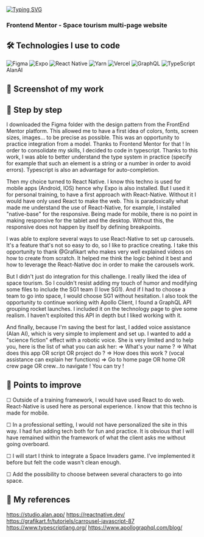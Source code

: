 [![Typing SVG](https://readme-typing-svg.herokuapp.com?color=%23E06F26&size=24&center=true&lines=Welcome+in+my+ReadMe)](https://git.io/typing-svg)

### Frontend Mentor - Space tourism multi-page website


## 🛠 Technologies I use to code
![Figma](https://img.shields.io/badge/figma-%23F24E1E.svg?style=for-the-badge&logo=figma&logoColor=white) ![Expo](https://img.shields.io/badge/expo-1C1E24?style=for-the-badge&logo=expo&logoColor=#D04A37) ![React Native](https://img.shields.io/badge/react_native-%2320232a.svg?style=for-the-badge&logo=react&logoColor=%2361DAFB) ![Yarn](https://img.shields.io/badge/yarn-%232C8EBB.svg?style=for-the-badge&logo=yarn&logoColor=white) 	![Vercel](https://img.shields.io/badge/vercel-%23000000.svg?style=for-the-badge&logo=vercel&logoColor=white) ![GraphQL](https://img.shields.io/badge/-GraphQL-E10098?style=for-the-badge&logo=graphql&logoColor=white) ![TypeScript](https://img.shields.io/badge/typescript-%23007ACC.svg?style=for-the-badge&logo=typescript&logoColor=white) AlanAI

## 🎥 Screenshot of my work


## 💾 Step by step

I downloaded the Figma folder with the design pattern from the FrontEnd Mentor platform. This allowed me to have a first idea of colors, fonts, screen sizes, images... to be precise as possible. This was an opportunity to practice integration from a model. Thanks to Frontend Mentor for that ! 
In order to consolidate my skills, I decided to code in typescript. Thanks to this work, I was able to better understand the type system in practice (specify for example that such an element is a string or a number in order to avoid errors). Typescript is also an advantage for auto-completion.

Then my choice turned to React Native. I know this techno is used for mobile apps (Android, IOS) hence why Expo is also installed. But I used it for personal training, to have a first approach with React-Native. Without it I would have only used React to make the web. This is paradoxically what made me understand the use of React-Native, for example, I installed "native-base" for the responsive. Being made for mobile, there is no point in making responsive for the tablet and the desktop. Without this, the responsive does not happen by itself by defining breakpoints.

I was able to explore several ways to use React-Native to set up carousels. It's a feature that's not so easy to do, so I like to practice creating. I take this opportunity to thank @Grafikart who makes very well explained videos on how to create from scratch. It helped me think the logic behind it best and how to leverage the React-Native doc in order to make the carousels work.

But I didn't just do integration for this challenge. I really liked the idea of space tourism. So I couldn't resist adding my touch of humor and modifying some files to include the SG1 team (I love SG1). And if I had to choose a team to go into space, I would choose SG1 without hesitation. I also took the opportunity to continue working with Apollo Client, I found a GraphQL API grouping rocket launches. I included it on the technology page to give some realism. I haven't exploited this API in depth but I liked working with it.


And finally, because I'm saving the best for last, I added voice assistance (Alan AI), which is very simple to implement and set up. I wanted to add a "science fiction" effect with a robotic voice. She is very limited and to help you, here is the list of what you can ask her:
=> What's your name ?
=> What does this app OR script OR project  do ?
=> How does this work ? (vocal assistance can explain her functions)
=> Go to home page OR home OR crew page OR crew...to navigate ! You can try ! 

## 🔌 Points to improve

☐ Outside of a training framework, I would have used React to do web. React-Native is used here as personal experience. I know that this techno is made for mobile.

☐ In a professional setting, I would not have personalized the site in this way. I had fun adding tech both for fun and practice. 
It is obvious that I will have remained within the framework of what the client asks me without going overboard.

☐ I will start I think to integrate a Space Invaders game. I've implemented it before but felt the code wasn't clean enough.

☐ Add the possibility to choose between several characters to go into space.

## 🧬 My references

https://studio.alan.app/
https://reactnative.dev/
https://grafikart.fr/tutoriels/carrousel-javascript-87
https://www.typescriptlang.org/
https://www.apollographql.com/blog/
